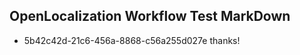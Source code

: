 ## OpenLocalization Workflow Test MarkDown
* 5b42c42d-21c6-456a-8868-c56a255d027e thanks!

<!--HONumber=Jul16_HO3-->


